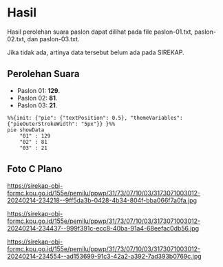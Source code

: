 # Hasil

Hasil perolehan suara paslon dapat dilihat pada file paslon-01.txt, paslon-02.txt, dan paslon-03.txt.

Jika tidak ada, artinya data tersebut belum ada pada SIREKAP.

## Perolehan Suara

 * Paslon 01: **129**.
 * Paslon 02: **81**.
 * Paslon 03: **21**.

```mermaid
%%{init: {"pie": {"textPosition": 0.5}, "themeVariables": {"pieOuterStrokeWidth": "5px"}} }%%
pie showData
    "01" : 129
    "02" : 81
    "03" : 21
```
## Foto C Plano

https://sirekap-obj-formc.kpu.go.id/155e/pemilu/ppwp/31/73/07/10/03/3173071003012-20240214-234218--9ff5da3b-0428-4b34-804f-bba066f7a0fa.jpg

https://sirekap-obj-formc.kpu.go.id/155e/pemilu/ppwp/31/73/07/10/03/3173071003012-20240214-234437--999f391c-ecc8-40ba-91a4-68eefac0db56.jpg

https://sirekap-obj-formc.kpu.go.id/155e/pemilu/ppwp/31/73/07/10/03/3173071003012-20240214-234554--ad153699-91c3-42a2-a392-7ad393b0769c.jpg
